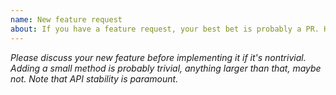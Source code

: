 ```yaml
---
name: New feature request
about: If you have a feature request, your best bet is probably a PR. However, for anything nontrivial, please open an issue to discuss it first.
---
```


*Please discuss your new feature before implementing it if it's nontrivial. Adding a small method is probably trivial, anything larger than that, maybe not. Note that API stability is paramount.*
